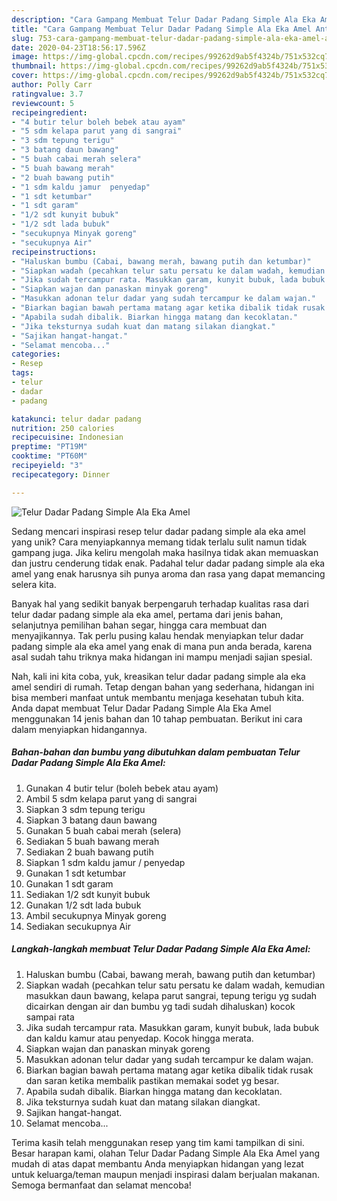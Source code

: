 ```yaml
---
description: "Cara Gampang Membuat Telur Dadar Padang Simple Ala Eka Amel Anti Gagal"
title: "Cara Gampang Membuat Telur Dadar Padang Simple Ala Eka Amel Anti Gagal"
slug: 753-cara-gampang-membuat-telur-dadar-padang-simple-ala-eka-amel-anti-gagal
date: 2020-04-23T18:56:17.596Z
image: https://img-global.cpcdn.com/recipes/99262d9ab5f4324b/751x532cq70/telur-dadar-padang-simple-ala-eka-amel-foto-resep-utama.jpg
thumbnail: https://img-global.cpcdn.com/recipes/99262d9ab5f4324b/751x532cq70/telur-dadar-padang-simple-ala-eka-amel-foto-resep-utama.jpg
cover: https://img-global.cpcdn.com/recipes/99262d9ab5f4324b/751x532cq70/telur-dadar-padang-simple-ala-eka-amel-foto-resep-utama.jpg
author: Polly Carr
ratingvalue: 3.7
reviewcount: 5
recipeingredient:
- "4 butir telur boleh bebek atau ayam"
- "5 sdm kelapa parut yang di sangrai"
- "3 sdm tepung terigu"
- "3 batang daun bawang"
- "5 buah cabai merah selera"
- "5 buah bawang merah"
- "2 buah bawang putih"
- "1 sdm kaldu jamur  penyedap"
- "1 sdt ketumbar"
- "1 sdt garam"
- "1/2 sdt kunyit bubuk"
- "1/2 sdt lada bubuk"
- "secukupnya Minyak goreng"
- "secukupnya Air"
recipeinstructions:
- "Haluskan bumbu (Cabai, bawang merah, bawang putih dan ketumbar)"
- "Siapkan wadah (pecahkan telur satu persatu ke dalam wadah, kemudian masukkan daun bawang, kelapa parut sangrai, tepung terigu yg sudah dicairkan dengan air dan bumbu yg tadi sudah dihaluskan) kocok sampai rata"
- "Jika sudah tercampur rata. Masukkan garam, kunyit bubuk, lada bubuk dan kaldu kamur atau penyedap. Kocok hingga merata."
- "Siapkan wajan dan panaskan minyak goreng"
- "Masukkan adonan telur dadar yang sudah tercampur ke dalam wajan."
- "Biarkan bagian bawah pertama matang agar ketika dibalik tidak rusak dan saran ketika membalik pastikan memakai sodet yg besar."
- "Apabila sudah dibalik. Biarkan hingga matang dan kecoklatan."
- "Jika teksturnya sudah kuat dan matang silakan diangkat."
- "Sajikan hangat-hangat."
- "Selamat mencoba..."
categories:
- Resep
tags:
- telur
- dadar
- padang

katakunci: telur dadar padang 
nutrition: 250 calories
recipecuisine: Indonesian
preptime: "PT19M"
cooktime: "PT60M"
recipeyield: "3"
recipecategory: Dinner

---
```



![Telur Dadar Padang Simple Ala Eka Amel](https://img-global.cpcdn.com/recipes/99262d9ab5f4324b/751x532cq70/telur-dadar-padang-simple-ala-eka-amel-foto-resep-utama.jpg)

Sedang mencari inspirasi resep telur dadar padang simple ala eka amel yang unik? Cara menyiapkannya memang tidak terlalu sulit namun tidak gampang juga. Jika keliru mengolah maka hasilnya tidak akan memuaskan dan justru cenderung tidak enak. Padahal telur dadar padang simple ala eka amel yang enak harusnya sih punya aroma dan rasa yang dapat memancing selera kita.

Banyak hal yang sedikit banyak berpengaruh terhadap kualitas rasa dari telur dadar padang simple ala eka amel, pertama dari jenis bahan, selanjutnya pemilihan bahan segar, hingga cara membuat dan menyajikannya. Tak perlu pusing kalau hendak menyiapkan telur dadar padang simple ala eka amel yang enak di mana pun anda berada, karena asal sudah tahu triknya maka hidangan ini mampu menjadi sajian spesial.




Nah, kali ini kita coba, yuk, kreasikan telur dadar padang simple ala eka amel sendiri di rumah. Tetap dengan bahan yang sederhana, hidangan ini bisa memberi manfaat untuk membantu menjaga kesehatan tubuh kita. Anda dapat membuat Telur Dadar Padang Simple Ala Eka Amel menggunakan 14 jenis bahan dan 10 tahap pembuatan. Berikut ini cara dalam menyiapkan hidangannya.

<!--inarticleads1-->

##### Bahan-bahan dan bumbu yang dibutuhkan dalam pembuatan Telur Dadar Padang Simple Ala Eka Amel:

1. Gunakan 4 butir telur (boleh bebek atau ayam)
1. Ambil 5 sdm kelapa parut yang di sangrai
1. Siapkan 3 sdm tepung terigu
1. Siapkan 3 batang daun bawang
1. Gunakan 5 buah cabai merah (selera)
1. Sediakan 5 buah bawang merah
1. Sediakan 2 buah bawang putih
1. Siapkan 1 sdm kaldu jamur / penyedap
1. Gunakan 1 sdt ketumbar
1. Gunakan 1 sdt garam
1. Sediakan 1/2 sdt kunyit bubuk
1. Gunakan 1/2 sdt lada bubuk
1. Ambil secukupnya Minyak goreng
1. Sediakan secukupnya Air




<!--inarticleads2-->

##### Langkah-langkah membuat Telur Dadar Padang Simple Ala Eka Amel:

1. Haluskan bumbu (Cabai, bawang merah, bawang putih dan ketumbar)
1. Siapkan wadah (pecahkan telur satu persatu ke dalam wadah, kemudian masukkan daun bawang, kelapa parut sangrai, tepung terigu yg sudah dicairkan dengan air dan bumbu yg tadi sudah dihaluskan) kocok sampai rata
1. Jika sudah tercampur rata. Masukkan garam, kunyit bubuk, lada bubuk dan kaldu kamur atau penyedap. Kocok hingga merata.
1. Siapkan wajan dan panaskan minyak goreng
1. Masukkan adonan telur dadar yang sudah tercampur ke dalam wajan.
1. Biarkan bagian bawah pertama matang agar ketika dibalik tidak rusak dan saran ketika membalik pastikan memakai sodet yg besar.
1. Apabila sudah dibalik. Biarkan hingga matang dan kecoklatan.
1. Jika teksturnya sudah kuat dan matang silakan diangkat.
1. Sajikan hangat-hangat.
1. Selamat mencoba...




Terima kasih telah menggunakan resep yang tim kami tampilkan di sini. Besar harapan kami, olahan Telur Dadar Padang Simple Ala Eka Amel yang mudah di atas dapat membantu Anda menyiapkan hidangan yang lezat untuk keluarga/teman maupun menjadi inspirasi dalam berjualan makanan. Semoga bermanfaat dan selamat mencoba!
